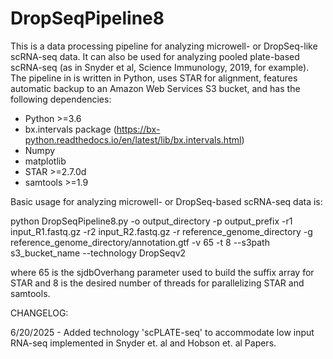 # DropSeqPipeline8

This is a data processing pipeline for analyzing microwell- or DropSeq-like scRNA-seq data.  It can also be used for analyzing pooled plate-based scRNA-seq (as in Snyder et al, Science Immunology, 2019, for example). The pipeline in is written in Python, uses STAR for alignment, features automatic backup to an Amazon Web Services S3 bucket, and has the following dependencies:

- Python >=3.6
- bx.intervals package (https://bx-python.readthedocs.io/en/latest/lib/bx.intervals.html)
- Numpy 
- matplotlib
- STAR >=2.7.0d
- samtools >=1.9

Basic usage for analyzing microwell- or DropSeq-based scRNA-seq data is:

python DropSeqPipeline8.py -o output_directory -p output_prefix -r1 input_R1.fastq.gz -r2 input_R2.fastq.gz -r reference_genome_directory -g reference_genome_directory/annotation.gtf -v 65 -t 8 --s3path s3_bucket_name --technology DropSeqv2

where 65 is the sjdbOverhang parameter used to build the suffix array for STAR and 8 is the desired number of threads for parallelizing STAR and samtools.

CHANGELOG: 

6/20/2025 - Added technology 'scPLATE-seq' to accommodate low input RNA-seq implemented in Snyder et. al and Hobson et. al Papers. 

